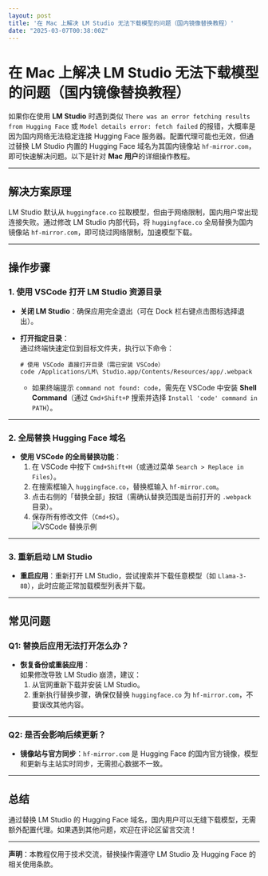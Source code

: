 ```yaml
---
layout: post
title: '在 Mac 上解决 LM Studio 无法下载模型的问题（国内镜像替换教程）'
date: "2025-03-07T00:38:00Z"
---
```

在 Mac 上解决 LM Studio 无法下载模型的问题（国内镜像替换教程）
=======================================

如果你在使用 **LM Studio** 时遇到类似 `There was an error fetching results from Hugging Face` 或 `Model details error: fetch failed` 的报错，大概率是因为国内网络无法稳定连接 Hugging Face 服务器。配置代理可能也无效，但通过替换 LM Studio 内置的 Hugging Face 域名为其国内镜像站 `hf-mirror.com`，即可快速解决问题。以下是针对 **Mac 用户**的详细操作教程。

* * *

解决方案原理
------

LM Studio 默认从 `huggingface.co` 拉取模型，但由于网络限制，国内用户常出现连接失败。通过修改 LM Studio 内部代码，将 `huggingface.co` 全局替换为国内镜像站 `hf-mirror.com`，即可绕过网络限制，加速模型下载。

* * *

操作步骤
----

### 1\. 使用 VSCode 打开 LM Studio 资源目录

*   **关闭 LM Studio**：确保应用完全退出（可在 Dock 栏右键点击图标选择退出）。
*   **打开指定目录**：  
    通过终端快速定位到目标文件夹，执行以下命令：
    
        # 使用 VSCode 直接打开目录（需已安装 VSCode）
        code /Applications/LM\ Studio.app/Contents/Resources/app/.webpack
        
    
    *   如果终端提示 `command not found: code`，需先在 VSCode 中安装 **Shell Command**（通过 `Cmd+Shift+P` 搜索并选择 `Install 'code' command in PATH`）。

* * *

### 2\. 全局替换 Hugging Face 域名

*   **使用 VSCode 的全局替换功能**：
    1.  在 VSCode 中按下 `Cmd+Shift+H`（或通过菜单 `Search > Replace in Files`）。
    2.  在搜索框输入 `huggingface.co`，替换框输入 `hf-mirror.com`。
    3.  点击右侧的「替换全部」按钮（需确认替换范围是当前打开的 `.webpack` 目录）。
    4.  保存所有修改文件（`Cmd+S`）。  
        ![VSCode 替换示例](https://img2024.cnblogs.com/blog/2851210/202503/2851210-20250306135252792-302698048.png)

* * *

### 3\. 重新启动 LM Studio

*   **重启应用**：重新打开 LM Studio，尝试搜索并下载任意模型（如 `Llama-3-8B`），此时应能正常加载模型列表并下载。

* * *

常见问题
----

### Q1: 替换后应用无法打开怎么办？

*   **恢复备份或重装应用**：  
    如果修改导致 LM Studio 崩溃，建议：
    1.  从官网重新下载并安装 LM Studio。
    2.  重新执行替换步骤，确保仅替换 `huggingface.co` 为 `hf-mirror.com`，不要误改其他内容。

* * *

### Q2: 是否会影响后续更新？

*   **镜像站与官方同步**：`hf-mirror.com` 是 Hugging Face 的国内官方镜像，模型和更新与主站实时同步，无需担心数据不一致。

* * *

总结
--

通过替换 LM Studio 的 Hugging Face 域名，国内用户可以无缝下载模型，无需额外配置代理。如果遇到其他问题，欢迎在评论区留言交流！

* * *

**声明**：本教程仅用于技术交流，替换操作需遵守 LM Studio 及 Hugging Face 的相关使用条款。